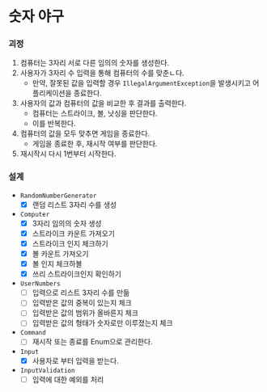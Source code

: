 # 숫자 야구

### 괴정

1. 컴퓨터는 3자리 서로 다른 임의의 숫자를 생성한다.
2. 사용자가 3자리 수 입력을 통해 컴퓨터의 수를 맞춘ㄴ다.
    - 만약, 잘못된 값을 입력할 경우 `IllegalArgumentException`을 발생시키고 어플리케이션을 종료한다.
3. 사용자의 값과 컴퓨터의 값을 비교한 후 결과를 출력한다.
    - 컴퓨터는 스트라이크, 볼, 낫싱을 판단한다.
    - 이를 반복한다.
4. 컴퓨터의 값을 모두 맞추면 게임을 종료한다.
    - 게임을 종료한 후, 재시작 여부를 판단한다.
5. 재시작시 다시 1번부터 시작한다.

### 설계

- `RandomNumberGenerator`
    - [x] 랜덤 리스트 3자리 수를 생성

- `Computer`
    - [x] 3자리 임의의 숫자 생성
    - [x] 스트라이크 카운트 가져오기
    - [x] 스트라이크 인지 체크하기
    - [x] 볼 카운트 가져오기
    - [x] 볼 인지 체크하볼
    - [x] 쓰리 스트라이크인지 확인하기

- `UserNumbers`
    - [ ] 입력으로 리스트 3자리 수를 만듦
    - [ ] 입력받은 값의 중복이 있는지 체크
    - [ ] 입력받은 값의 범위가 올바른지 체크
    - [ ] 입력받은 값의 형태가 숫자로만 이루졌는지 체크

- `Command`
    - [ ] 재시작 또는 종료를 Enum으로 관리한다.

- `Input`
    - [x] 사용자로 부터 입력을 받는다.

- `InputValidation`
    - [ ] 입력에 대한 예외를 처리
